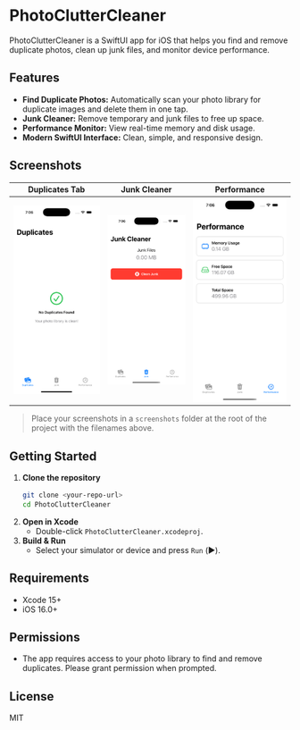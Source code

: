 # PhotoClutterCleaner

PhotoClutterCleaner is a SwiftUI app for iOS that helps you find and remove duplicate photos, clean up junk files, and monitor device performance.

## Features
- **Find Duplicate Photos:** Automatically scan your photo library for duplicate images and delete them in one tap.
- **Junk Cleaner:** Remove temporary and junk files to free up space.
- **Performance Monitor:** View real-time memory and disk usage.
- **Modern SwiftUI Interface:** Clean, simple, and responsive design.

## Screenshots

| Duplicates Tab | Junk Cleaner | Performance |
|:-------------:|:-----------:|:-----------:|
| ![Duplicates](screenshots/duplicates.png) | ![Junk Cleaner](screenshots/junk.png) | ![Performance](screenshots/performance.png) |

> Place your screenshots in a `screenshots` folder at the root of the project with the filenames above.

## Getting Started

1. **Clone the repository**
   ```sh
   git clone <your-repo-url>
   cd PhotoClutterCleaner
   ```
2. **Open in Xcode**
   - Double-click `PhotoClutterCleaner.xcodeproj`.
3. **Build & Run**
   - Select your simulator or device and press `Run` (▶️).

## Requirements
- Xcode 15+
- iOS 16.0+

## Permissions
- The app requires access to your photo library to find and remove duplicates. Please grant permission when prompted.

## License
MIT 